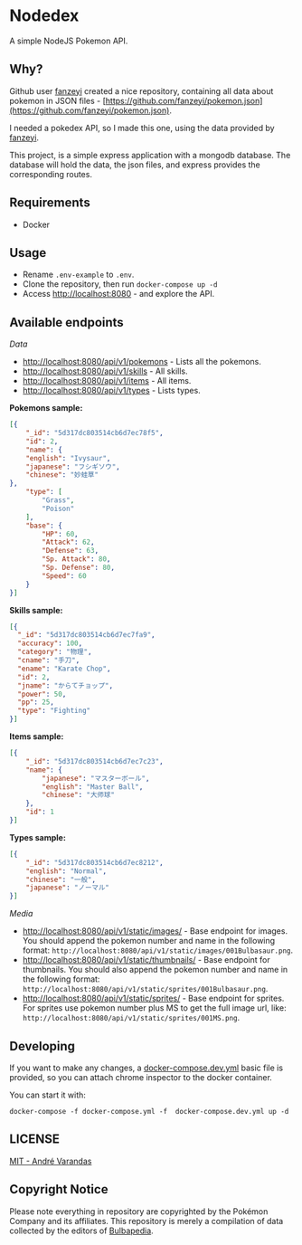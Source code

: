 # Nodedex
A simple NodeJS Pokemon API.

## Why?

Github user [fanzeyi](https://github.com/fanzeyi) created a nice repository, containing all data about pokemon in JSON files - [https://github.com/fanzeyi/pokemon.json](https://github.com/fanzeyi/pokemon.json).

I needed a pokedex API, so I made this one, using the data provided by [fanzeyi](https://github.com/fanzeyi).

This project, is a simple express application with a mongodb database. The database will hold the data, the json files, and express provides the corresponding routes.

## Requirements

- Docker

## Usage

- Rename `.env-example` to `.env`.
- Clone the repository, then run `docker-compose up -d`
- Access [http://localhost:8080](http://localhost:8080) - and explore the API.

## Available endpoints

*Data*

- [http://localhost:8080/api/v1/pokemons](http://localhost:8080/api/v1/pokemons) - Lists all the pokemons.
- [http://localhost:8080/api/v1/skills](http://localhost:8080/api/v1/skills) - All skills.
- [http://localhost:8080/api/v1/items](http://localhost:8080/api/v1/items) - All items.
- [http://localhost:8080/api/v1/types](http://localhost:8080/api/v1/types) - Lists types.

**Pokemons sample:**

```json
[{
    "_id": "5d317dc803514cb6d7ec78f5",
    "id": 2,
    "name": {
    "english": "Ivysaur",
    "japanese": "フシギソウ",
    "chinese": "妙蛙草"
},
    "type": [
        "Grass",
        "Poison"
    ],
    "base": {
        "HP": 60,
        "Attack": 62,
        "Defense": 63,
        "Sp. Attack": 80,
        "Sp. Defense": 80,
        "Speed": 60
    }
}]
```

**Skills sample:**

```json
[{
  "_id": "5d317dc803514cb6d7ec7fa9",
  "accuracy": 100,
  "category": "物理",
  "cname": "手刀",
  "ename": "Karate Chop",
  "id": 2,
  "jname": "からてチョップ",
  "power": 50,
  "pp": 25,
  "type": "Fighting"
}]
```

**Items sample:**

```json
[{
    "_id": "5d317dc803514cb6d7ec7c23",
    "name": {
        "japanese": "マスターボール",
        "english": "Master Ball",
        "chinese": "大师球"
    },
    "id": 1
}]
```

**Types sample:**

```json
[{
    "_id": "5d317dc803514cb6d7ec8212",
    "english": "Normal",
    "chinese": "一般",
    "japanese": "ノーマル"
}]
```

*Media*

- [http://localhost:8080/api/v1/static/images/](http://localhost:8080/api/v1/static/images/) - Base endpoint for images. You should append the pokemon number and name in the following format: `http://localhost:8080/api/v1/static/images/001Bulbasaur.png`.
- [http://localhost:8080/api/v1/static/thumbnails/](http://localhost:8080/api/v1/static/thumbnails/) - Base endpoint for thumbnails. You should also append the pokemon number and name in the following format: `http://localhost:8080/api/v1/static/sprites/001Bulbasaur.png`.
- [http://localhost:8080/api/v1/static/sprites/](http://localhost:8080/api/v1/static/sprites/) - Base endpoint for sprites. For sprites use pokemon number plus MS to get the full image url, like: `http://localhost:8080/api/v1/static/sprites/001MS.png`.

## Developing

If you want to make any changes, a [docker-compose.dev.yml](docker-compose.dev.yml) basic file is provided, so you
can attach chrome inspector to the docker container.

You can start it with:

`docker-compose -f docker-compose.yml -f  docker-compose.dev.yml up -d`

## LICENSE
[MIT - André Varandas](LICENSE)

## Copyright Notice

Please note everything in repository are copyrighted by the Pokémon Company and its affiliates.
This repository is merely a compilation of data collected by the editors of [Bulbapedia](https://bulbapedia.bulbagarden.net/wiki/Main_Page).
